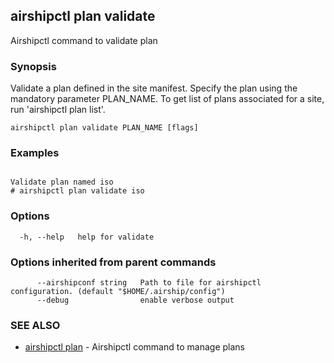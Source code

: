 ## airshipctl plan validate

Airshipctl command to validate plan

### Synopsis

Validate a plan defined in the site manifest. Specify the plan using the mandatory parameter PLAN_NAME.
To get list of plans associated for a site, run 'airshipctl plan list'.


```
airshipctl plan validate PLAN_NAME [flags]
```

### Examples

```

Validate plan named iso
# airshipctl plan validate iso

```

### Options

```
  -h, --help   help for validate
```

### Options inherited from parent commands

```
      --airshipconf string   Path to file for airshipctl configuration. (default "$HOME/.airship/config")
      --debug                enable verbose output
```

### SEE ALSO

* [airshipctl plan](airshipctl_plan.md)	 - Airshipctl command to manage plans


